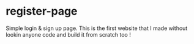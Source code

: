# register-page
Simple login &amp; sign up page. This is the first website that I made without lookin anyone code and build it from scratch too !
